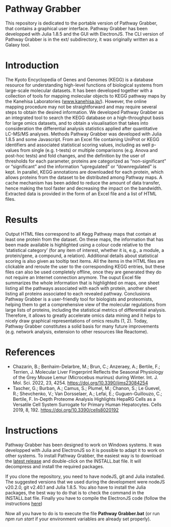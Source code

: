 # Pathway Grabber

This repository is dedicated to the portable version of Pathway Grabber, that contains a graphical user interface. Pathway Grabber has been developped with Julia 1.8.5 and the GUI with ElectronJS.
The CLI version of Pathway Grabber is in the ext/ subdirectory, it was originally written as a Galaxy tool.

# Introduction 

The Kyoto Encyclopedia of Genes and Genomes (KEGG) is a database resource for understanding high-level functions of biological systems from large-scale molecular datasets. It has been developed together with a collection of tools for mapping molecular objects to KEGG pathway maps by the Kanehisa Laboratories (www.kanehisa.jp/). However, the online mapping procedure may not be straightforward and may require several steps to obtain the desired information. We developed Pathway Grabber as an integrated tool to search the KEGG database on a high-throughput basis for large omics datasets, and to obtain a visualisation that takes into consideration the differential analysis statistics applied after quantitative LC-MS/MS analyses.
Methods 
Pathway Grabber was developed with Julia 1.8.5 and some Javascript. From an Excel file containing UniProt or KEGG identifiers and associated statistical scoring values, including as well p-values from single (e.g. t-tests) or multiple comparisons (e.g. Anova and post-hoc tests) and fold changes, and the definition by the user of thresholds for each parameter, proteins are categorized as “non-significant” or “significant” and the information “upregulated” or “downregulated” is kept. In parallel, KEGG annotations are downloaded for each protein, which allows proteins from the dataset to be distributed among Pathway maps. A cache mechanism has been added to reduce the amount of data transfer, hence making the tool faster and decreasing the impact on the bandwidth. Extracted data is provided in the form of an Excel file and a list of HTML files.

# Results 

Output HTML files correspond to all Kegg Pathway maps that contain at least one protein from the dataset. On these maps, the information that has been made available is highlighted using a colour code relative to the ‘statistical category’ (for any item of interest, whether it is, e.g., a module, a protein/gene, a compound, a relation). Additional details about statistical scoring is also given as tooltip text items. All the items in the HTML files are clickable and reroute the user to the corresponding KEGG entries, but these files can also be used completely offline, once they are generated they do not require an Internet connection anymore.
The ouput Excel file summarizes the whole information that is highlighted on maps, one sheet listing all the pathways associated with each with protein, another sheet listing all proteins associated to each revealed pathway.
Conclusions 
Pathway Grabber is a user-friendly tool for biologists and proteomists, helping them to get a comprehensive view of the molecular regulations from large lists of proteins, including the statistical metrics of differential analysis. Therefore, it allows to greatly accelerate omics data mining and it helps to nicely draw graphical representations of omics results (1, 2). Today, Pathway Grabber constitutes a solid basis for many future improvements (e.g. network analysis, extension to other resources like Reactome).

# References 

* Chazarin, B.; Benhaim-Delarbre, M.; Brun, C.; Anzeraey, A.; Bertile, F.; Terrien, J. Molecular Liver Fingerprint Reflects the Seasonal Physiology of the Grey Mouse Lemur (Microcebus murinus) during Winter. Int. J. Mol. Sci. 2022, 23, 4254. https://doi.org/10.3390/ijms23084254
* Tascher, G.; Burban, A.; Camus, S.; Plumel, M.; Chanon, S.; Le Guevel, R.; Shevchenko, V.; Van Dorsselaer, A.; Lefai, E.; Guguen-Guillouzo, C.; Bertile, F. In-Depth Proteome Analysis Highlights HepaRG Cells as a Versatile Cell System Surrogate for Primary Human Hepatocytes. Cells 2019, 8, 192. https://doi.org/10.3390/cells8020192

# Instructions

Pathway Grabber has been designed to work on Windows systems. It was developped with Julia and ElectronJS so it is possible to adapt it to work on other systems.
To install Pathway Grabber, the easiest way is to download the [latest release](https://github.com/LSMBO/Pathway-Grabber/releases/latest) and double-click on the INSTALL.bat file. It will decompress and install the required packages.

If you clone the repository, you need to have nodeJS, git and Julia installed. The suggested versions that we used during the development were nodeJS v20.2.0, git v2.40.1 and Julia 1.8.5. You also have to install the Julia packages, the best way to do that is to check the command in the INSTALL.bat file. Finally you have to compile the ElectronJS code (follow the instructions [here](https://www.electronjs.org/docs/latest/tutorial/tutorial-packaging))

Now all you have to do is to execute the file **Pathway Grabber.bat** (or run *npm run start* if your environment variables are already set properly).
